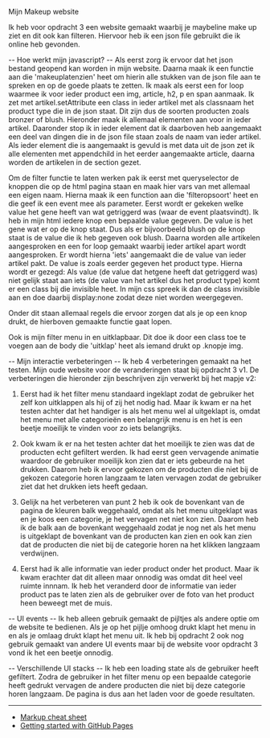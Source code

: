 Mijn Makeup website

Ik heb voor opdracht 3 een website gemaakt waarbij je maybeline make up ziet en dit ook kan filteren. Hiervoor heb ik een json file gebruikt die ik online heb gevonden.

-- Hoe werkt mijn javascript? --
Als eerst zorg ik ervoor dat het json bestand geopend kan worden in mijn website. Daarna maak ik een functie aan die 'makeuplatenzien' heet om hierin alle stukken van de json file aan te spreken en op de goede plaats te zetten. Ik maak als eerst een for loop waarmee ik voor ieder product een img, article, h2, p en span aanmaak. Ik zet met artikel.setAttribute een class in ieder artikel met als classnaam het product type die in de json staat. Dit zijn dus de soorten producten zoals bronzer of blush. Hieronder maak ik allemaal elementen aan voor in ieder artikel. Daaronder stop ik in ieder element dat ik daarboven heb aangemaakt een deel van dingen die in de json file staan zoals de naam van ieder artikel. Als ieder element die is aangemaakt is gevuld is met data uit de json zet ik alle elementen met appendchild in het eerder aangemaakte article, daarna worden de artikelen in de section gezet.

Om de filter functie te laten werken pak ik eerst met queryselector de knoppen die op de html pagina staan en maak hier vars van met allemaal een eigen naam.
Hierna maak ik een function aan die 'filteropsoort' heet en die geef ik een event mee als parameter. Eerst wordt er gekeken welke value het gene heeft van wat getriggerd was (waar de event plaatsvindt). Ik heb in mijn html iedere knop een bepaalde value gegeven. De value is het gene wat er op de knop staat. Dus als er bijvoorbeeld blush op de knop staat is de value die ik heb gegeven ook blush. Daarna worden alle artikelen aangesproken en een for loop gemaakt waarbij ieder artikel apart wordt aangesproken. Er wordt hierna 'iets' aangemaakt die de value van ieder artikel pakt. De value is zoals eerder gegeven het product type.
Hierna wordt er gezegd: Als value (de value dat hetgene heeft dat getriggerd was) niet gelijk staat aan iets (de value van het artikel dus het product type) komt er een class bij die invisible heet. In mijn css spreek ik dan de class invisible aan en doe daarbij display:none zodat deze niet worden weergegeven.

Onder dit staan allemaal regels die ervoor zorgen dat als je op een knop drukt, de hierboven gemaakte functie gaat lopen.

Ook is mijn filter menu in en uitklapbaar. Dit doe ik door een class toe te voegen aan de body die 'uitklap' heet als iemand drukt op .knopje img.


-- Mijn interactie verbeteringen --
Ik heb 4 verbeteringen gemaakt na het testen. Mijn oude website voor de veranderingen staat bij opdracht 3 v1. De verbeteringen die hieronder zijn beschrijven zijn verwerkt bij het mapje v2:

1. Eerst had ik het filter menu standaard ingeklapt zodat de gebruiker het zelf kon uitklappen als hij of zij het nodig had. Maar ik kwam er na het testen achter dat het handiger is als het menu wel al uitgeklapt is, omdat het menu met alle categorieën een belangrijk menu is en het is een beetje moeilijk te vinden voor zo iets belangrijks.

2. Ook kwam ik er na het testen achter dat het moeilijk te zien was dat de producten echt gefiltert werden. Ik had eerst geen vervagende animatie waardoor de gebruiker moeilijk kon zien dat er iets gebeurde na het drukken. Daarom heb ik ervoor gekozen om de producten die niet bij de gekozen categorie horen langzaam te laten vervagen zodat de gebruiker ziet dat het drukken iets heeft gedaan.

3. Gelijk na het verbeteren van punt 2 heb ik ook de bovenkant van de pagina de kleuren balk weggehaald, omdat als het menu uitgeklapt was en je koos een categorie, je het vervagen net niet kon zien. Daarom heb ik de balk aan de bovenkant weggehaald zodat je nog net als het menu is uitgeklapt de bovenkant van de producten kan zien en ook kan zien dat de producten die niet bij de categorie horen na het klikken langzaam verdwijnen.

4. Eerst had ik alle informatie van ieder product onder het product. Maar ik kwam erachter dat dit alleen maar onnodig was omdat dit heel veel ruimte innnam. Ik heb het veranderd door de informatie van ieder product pas te laten zien als de gebruiker over de foto van het product heen beweegt met de muis.


-- UI events --
Ik heb alleen gebruik gemaakt de pijltjes als andere optie om de website te bedienen. Als je op het pijlje omhoog drukt klapt het menu in en als je omlaag drukt klapt het menu uit. Ik heb bij opdracht 2 ook nog gebruik gemaakt van andere UI events maar bij de website voor opdracht 3 vond ik het een beetje onnodig.


-- Verschillende UI stacks --
Ik heb een loading state als de gebruiker heeft gefiltert. Zodra de gebruiker in het filter menu op een bepaalde categorie heeft gedrukt vervagen de andere producten die niet bij deze categorie horen langzaam. De pagina is dus aan het laden voor de goede resultaten.





---
- [Markup cheat sheet](https://github.com/adam-p/markdown-here/wiki/Markdown-Cheatsheet)
- [Getting started with GitHub Pages](https://guides.github.com/features/pages/)
